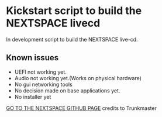 # Kickstart script to build the NEXTSPACE livecd

In development script to build the NEXTSPACE live-cd.

## Known issues
- UEFI not working yet.
- Audio not working yet.(Works on physical hardware)
- No gui networking tools
- No decision made on base applications yet.
- No installer yet

[GO TO THE NEXTSPACE GITHUB PAGE](https://www.github.com/trunkmaster/nextspace) credits to Trunkmaster
